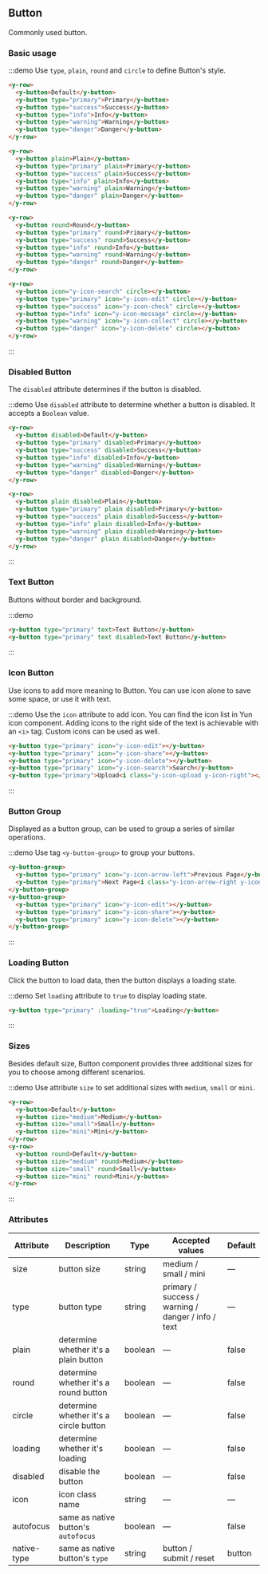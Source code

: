 ## Button

Commonly used button.

### Basic usage

:::demo Use `type`, `plain`, `round` and `circle` to define Button's style.

```html
<y-row>
  <y-button>Default</y-button>
  <y-button type="primary">Primary</y-button>
  <y-button type="success">Success</y-button>
  <y-button type="info">Info</y-button>
  <y-button type="warning">Warning</y-button>
  <y-button type="danger">Danger</y-button>
</y-row>

<y-row>
  <y-button plain>Plain</y-button>
  <y-button type="primary" plain>Primary</y-button>
  <y-button type="success" plain>Success</y-button>
  <y-button type="info" plain>Info</y-button>
  <y-button type="warning" plain>Warning</y-button>
  <y-button type="danger" plain>Danger</y-button>
</y-row>

<y-row>
  <y-button round>Round</y-button>
  <y-button type="primary" round>Primary</y-button>
  <y-button type="success" round>Success</y-button>
  <y-button type="info" round>Info</y-button>
  <y-button type="warning" round>Warning</y-button>
  <y-button type="danger" round>Danger</y-button>
</y-row>

<y-row>
  <y-button icon="y-icon-search" circle></y-button>
  <y-button type="primary" icon="y-icon-edit" circle></y-button>
  <y-button type="success" icon="y-icon-check" circle></y-button>
  <y-button type="info" icon="y-icon-message" circle></y-button>
  <y-button type="warning" icon="y-icon-collect" circle></y-button>
  <y-button type="danger" icon="y-icon-delete" circle></y-button>
</y-row>
```
:::

### Disabled Button

The `disabled` attribute determines if the button is disabled.

:::demo Use `disabled` attribute to determine whether a button is disabled. It accepts a `Boolean` value.

```html
<y-row>
  <y-button disabled>Default</y-button>
  <y-button type="primary" disabled>Primary</y-button>
  <y-button type="success" disabled>Success</y-button>
  <y-button type="info" disabled>Info</y-button>
  <y-button type="warning" disabled>Warning</y-button>
  <y-button type="danger" disabled>Danger</y-button>
</y-row>

<y-row>
  <y-button plain disabled>Plain</y-button>
  <y-button type="primary" plain disabled>Primary</y-button>
  <y-button type="success" plain disabled>Success</y-button>
  <y-button type="info" plain disabled>Info</y-button>
  <y-button type="warning" plain disabled>Warning</y-button>
  <y-button type="danger" plain disabled>Danger</y-button>
</y-row>
```
:::

### Text Button

Buttons without border and background.

:::demo
```html
<y-button type="primary" text>Text Button</y-button>
<y-button type="primary" text disabled>Text Button</y-button>
```
:::

### Icon Button

Use icons to add more meaning to Button. You can use icon alone to save some space, or use it with text.

:::demo Use the `icon` attribute to add icon. You can find the icon list in Yun icon component. Adding icons to the right side of the text is achievable with an `<i>` tag. Custom icons can be used as well.

```html
<y-button type="primary" icon="y-icon-edit"></y-button>
<y-button type="primary" icon="y-icon-share"></y-button>
<y-button type="primary" icon="y-icon-delete"></y-button>
<y-button type="primary" icon="y-icon-search">Search</y-button>
<y-button type="primary">Upload<i class="y-icon-upload y-icon-right"></i></y-button>
```
:::

### Button Group

Displayed as a button group, can be used to group a series of similar operations.

:::demo Use tag `<y-button-group>` to group your buttons.

```html
<y-button-group>
  <y-button type="primary" icon="y-icon-arrow-left">Previous Page</y-button>
  <y-button type="primary">Next Page<i class="y-icon-arrow-right y-icon-right"></i></y-button>
</y-button-group>
<y-button-group>
  <y-button type="primary" icon="y-icon-edit"></y-button>
  <y-button type="primary" icon="y-icon-share"></y-button>
  <y-button type="primary" icon="y-icon-delete"></y-button>
</y-button-group>
```
:::

### Loading Button

Click the button to load data, then the button displays a loading state.

:::demo Set `loading` attribute to `true` to display loading state.

```html
<y-button type="primary" :loading="true">Loading</y-button>
```
:::

### Sizes

Besides default size, Button component provides three additional sizes for you to choose among different scenarios.

:::demo Use attribute `size` to set additional sizes with `medium`, `small` or `mini`.

```html
<y-row>
  <y-button>Default</y-button>
  <y-button size="medium">Medium</y-button>
  <y-button size="small">Small</y-button>
  <y-button size="mini">Mini</y-button>
</y-row>
<y-row>
  <y-button round>Default</y-button>
  <y-button size="medium" round>Medium</y-button>
  <y-button size="small" round>Small</y-button>
  <y-button size="mini" round>Mini</y-button>
</y-row>
```
:::

### Attributes
| Attribute      | Description    | Type      | Accepted values       | Default   |
|---------- |-------- |---------- |-------------  |-------- |
| size     | button size   | string  |   medium / small / mini            |    —     |
| type     | button type   | string    |   primary / success / warning / danger / info / text |     —    |
| plain     | determine whether it's a plain button   | boolean    | — | false   |
| round     | determine whether it's a round button   | boolean    | — | false   |
| circle     | determine whether it's a circle button   | boolean    | — | false   |
| loading   | determine whether it's loading   | boolean    | — | false   |
| disabled  | disable the button    | boolean   | —   | false   |
| icon  | icon class name | string   |  —  |  —  |
| autofocus  | same as native button's `autofocus` | boolean   |  —  |  false  |
| native-type | same as native button's `type` | string | button / submit / reset | button |